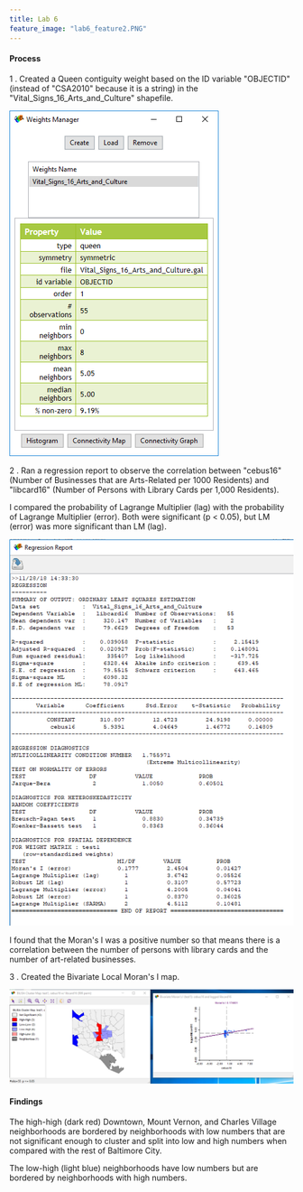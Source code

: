 ```yaml
---
title: Lab 6
feature_image: "lab6_feature2.PNG"
---
```


#### Process

1 . Created a Queen contiguity weight based on the ID variable
"OBJECTID" (instead of "CSA2010" because it is a string) in the
"Vital_Signs_16_Arts_and_Culture" shapefile.

![alt text](https://github.com/chricha1/chricha1.github.io/blob/master/lab6/Fig2-1.PNG "Fig2-1.PNG")

2 . Ran a regression report to observe the correlation between
"cebus16" (Number of Businesses that are Arts-Related
per 1000 Residents) and "libcard16" (Number of Persons with
Library Cards per 1,000 Residents).

I compared the probability of Lagrange Multiplier (lag)
with the probability of Lagrange Multiplier (error). Both were
significant (p < 0.05), but LM (error) was more significant
than LM (lag).

![alt text](https://github.com/chricha1/chricha1.github.io/blob/master/lab6/Part2Fig2.PNG "Part2Fig2.PNG")

I found that the Moran's I was a positive number so that means
there is a correlation between the number of persons with library cards
and the number of art-related businesses.

3 . Created the Bivariate Local Moran's I map.

![alt text](https://github.com/chricha1/chricha1.github.io/blob/master/lab6/Part2Fig3.PNG "Part2Fig3.PNG")

#### Findings

The high-high (dark red) Downtown, Mount Vernon, and Charles Village neighborhoods
are bordered by neighborhoods with low numbers that are not significant enough
to cluster and split into low and high numbers when compared with the
rest of Baltimore City.

The low-high (light blue) neighborhoods have low numbers but are bordered by
neighborhoods with high numbers.
